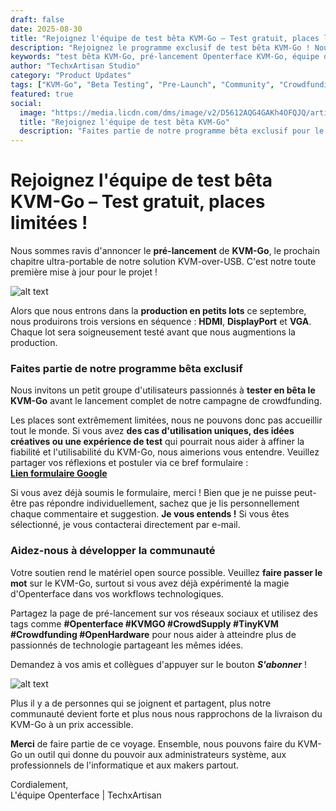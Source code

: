 ```yaml
---
draft: false
date: 2025-08-30
title: "Rejoignez l'équipe de test bêta KVM-Go – Test gratuit, places limitées !"
description: "Rejoignez le programme exclusif de test bêta KVM-Go ! Nous lançons en avant-première notre solution KVM-over-USB ultra-portable et invitons des utilisateurs passionnés à tester les versions HDMI, DisplayPort et VGA. Places limitées pour les makers, administrateurs système et professionnels de l'informatique."
keywords: "test bêta KVM-Go, pré-lancement Openterface KVM-Go, équipe de test bêta, KVM-over-USB, KVM ultra-portable, HDMI DisplayPort VGA, inscription programme bêta, pré-lancement crowdfunding, matériel open source, test communautaire, TechxArtisan"
author: "TechxArtisan Studio"
category: "Product Updates"
tags: ["KVM-Go", "Beta Testing", "Pre-Launch", "Community", "Crowdfunding"]
featured: true
social:
  image: "https://media.licdn.com/dms/image/v2/D5612AQG4GAKh4OFQJQ/article-cover_image-shrink_720_1280/B56ZmENNSfG0AI-/0/1758859682191?e=1761782400&v=beta&t=mMtazsJHIO6HLJaEiIcOFQtRiZ5mgEB0JgPCAinTxuQ"
  title: "Rejoignez l'équipe de test bêta KVM-Go"
  description: "Faites partie de notre programme bêta exclusif pour le KVM-Go ultra-portable !"
---
```


# Rejoignez l'équipe de test bêta KVM-Go – Test gratuit, places limitées !

Nous sommes ravis d'annoncer le **pré-lancement** de **KVM-Go**, le prochain chapitre ultra-portable de notre solution KVM-over-USB. C'est notre toute première mise à jour pour le projet !

![alt text](https://media.licdn.com/dms/image/v2/D5612AQG4GAKh4OFQJQ/article-cover_image-shrink_720_1280/B56ZmENNSfG0AI-/0/1758859682191?e=1761782400&v=beta&t=mMtazsJHIO6HLJaEiIcOFQtRiZ5mgEB0JgPCAinTxuQ)

Alors que nous entrons dans la **production en petits lots** ce septembre, nous produirons trois versions en séquence : **HDMI**, **DisplayPort** et **VGA**. Chaque lot sera soigneusement testé avant que nous augmentions la production.

### Faites partie de notre programme bêta exclusif

Nous invitons un petit groupe d'utilisateurs passionnés à **tester en bêta le KVM-Go** avant le lancement complet de notre campagne de crowdfunding.

Les places sont extrêmement limitées, nous ne pouvons donc pas accueillir tout le monde. Si vous avez **des cas d'utilisation uniques, des idées créatives ou une expérience de test** qui pourrait nous aider à affiner la fiabilité et l'utilisabilité du KVM-Go, nous aimerions vous entendre. Veuillez partager vos réflexions et postuler via ce bref formulaire :  
[**Lien formulaire Google**](https://forms.gle/yaS1F5E5MSo8DWNZ6)

Si vous avez déjà soumis le formulaire, merci ! Bien que je ne puisse peut-être pas répondre individuellement, sachez que je lis personnellement chaque commentaire et suggestion. **Je vous entends !** Si vous êtes sélectionné, je vous contacterai directement par e-mail.

### Aidez-nous à développer la communauté

Votre soutien rend le matériel open source possible. Veuillez **faire passer le mot** sur le KVM-Go, surtout si vous avez déjà expérimenté la magie d'Openterface dans vos workflows technologiques.

Partagez la page de pré-lancement sur vos réseaux sociaux et utilisez des tags comme **#Openterface #KVMGO #CrowdSupply #TinyKVM #Crowdfunding #OpenHardware** pour nous aider à atteindre plus de passionnés de technologie partageant les mêmes idées.

Demandez à vos amis et collègues d'appuyer sur le bouton ***S'abonner*** !

![alt text](https://www.crowdsupply.com/img/8e4b/1d3f5064-defa-490c-a3e6-e3f2179b8e4b/kvm-go-product-page-subscribe_jpg_md-xl.jpg)

Plus il y a de personnes qui se joignent et partagent, plus notre communauté devient forte et plus nous nous rapprochons de la livraison du KVM-Go à un prix accessible.

**Merci** de faire partie de ce voyage. Ensemble, nous pouvons faire du KVM-Go un outil qui donne du pouvoir aux administrateurs système, aux professionnels de l'informatique et aux makers partout.

Cordialement,  
L'équipe Openterface | TechxArtisan

